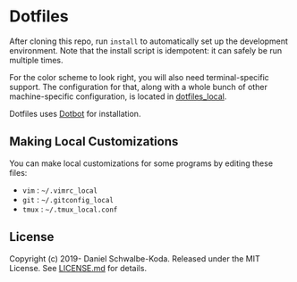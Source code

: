 Dotfiles
========

After cloning this repo, run `install` to automatically set up the development
environment. Note that the install script is idempotent: it can safely be run
multiple times.

For the color scheme to look right, you will also need terminal-specific
support. The configuration for that, along with a whole bunch of other
machine-specific configuration, is located in [dotfiles_local][dotfiles_local].

Dotfiles uses [Dotbot][dotbot] for installation.

Making Local Customizations
---------------------------

You can make local customizations for some programs by editing these files:

* `vim` : `~/.vimrc_local`
* `git` : `~/.gitconfig_local`
* `tmux` : `~/.tmux_local.conf`

License
-------

Copyright (c) 2019- Daniel Schwalbe-Koda. Released under the MIT License. See
[LICENSE.md][license] for details.

[dotbot]: https://github.com/anishathalye/dotbot
[dotfiles_local]: https://github.mit.edu/dskoda/dotfiles_local
[license]: LICENSE.md
